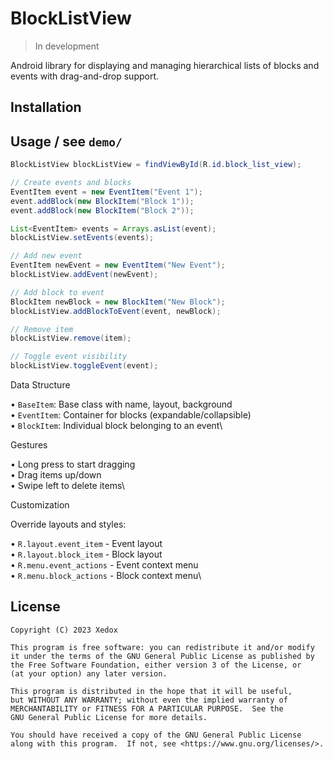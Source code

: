 # BlockListView
> In development

Android library for displaying and managing hierarchical lists of blocks and events with drag-and-drop support.

## Installation

## Usage / see `demo/`

```java
BlockListView blockListView = findViewById(R.id.block_list_view);

// Create events and blocks
EventItem event = new EventItem("Event 1");
event.addBlock(new BlockItem("Block 1"));
event.addBlock(new BlockItem("Block 2"));

List<EventItem> events = Arrays.asList(event);
blockListView.setEvents(events);

// Add new event
EventItem newEvent = new EventItem("New Event");
blockListView.addEvent(newEvent);

// Add block to event
BlockItem newBlock = new BlockItem("New Block");
blockListView.addBlockToEvent(event, newBlock);

// Remove item
blockListView.remove(item);

// Toggle event visibility
blockListView.toggleEvent(event);
```

Data Structure

• `BaseItem`: Base class with name, layout, background\
• `EventItem`: Container for blocks (expandable/collapsible)\
• `BlockItem`: Individual block belonging to an event\

Gestures

• Long press to start dragging\
• Drag items up/down\
• Swipe left to delete items\

Customization

Override layouts and styles:

• `R.layout.event_item` - Event layout\
• `R.layout.block_item` - Block layout\
• `R.menu.event_actions` - Event context menu\
• `R.menu.block_actions` - Block context menu\

## License

```
Copyright (C) 2023 Xedox

This program is free software: you can redistribute it and/or modify
it under the terms of the GNU General Public License as published by
the Free Software Foundation, either version 3 of the License, or
(at your option) any later version.

This program is distributed in the hope that it will be useful,
but WITHOUT ANY WARRANTY; without even the implied warranty of
MERCHANTABILITY or FITNESS FOR A PARTICULAR PURPOSE.  See the
GNU General Public License for more details.

You should have received a copy of the GNU General Public License
along with this program.  If not, see <https://www.gnu.org/licenses/>.
```
